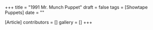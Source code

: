+++
title = "1991 Mr. Munch Puppet"
draft = false
tags = [Showtape Puppets]
date = ""

[Article]
contributors = []
gallery = []
+++